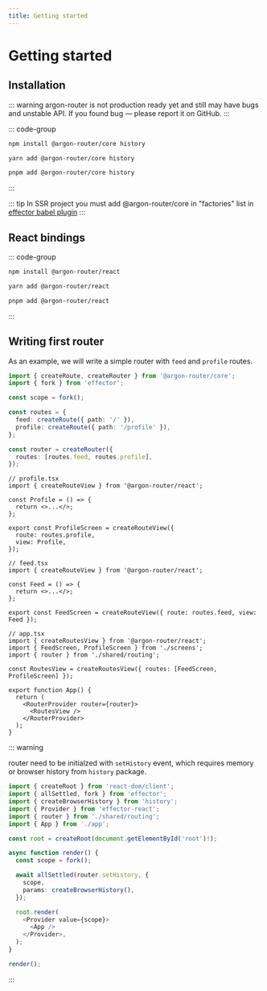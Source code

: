 ```yaml
---
title: Getting started
---
```


# Getting started

## Installation

::: warning
argon-router is not production ready yet and still may have bugs and unstable API.
If you found bug — please report it on GitHub.
:::

::: code-group

```bash [npm]
npm install @argon-router/core history
```

```bash [yarn]
yarn add @argon-router/core history
```

```bash [pnpm]
pnpm add @argon-router/core history
```

:::

::: tip
In SSR project you must add @argon-router/core in "factories"
list in [effector babel plugin](https://effector.dev/en/api/effector/babel-plugin/#configuration-factories)
:::

## React bindings

::: code-group

```bash [npm]
npm install @argon-router/react
```

```bash [yarn]
yarn add @argon-router/react
```

```bash [pnpm]
pnpm add @argon-router/react
```

:::

## Writing first router

As an example, we will write a simple router with `feed` and `profile` routes.

```ts
import { createRoute, createRouter } from '@argon-router/core';
import { fork } from 'effector';

const scope = fork();

const routes = {
  feed: createRoute({ path: '/' }),
  profile: createRoute({ path: '/profile' }),
};

const router = createRouter({
  routes: [routes.feed, routes.profile],
});
```

```tsx
// profile.tsx
import { createRouteView } from '@argon-router/react';

const Profile = () => {
  return <>...</>;
};

export const ProfileScreen = createRouteView({
  route: routes.profile,
  view: Profile,
});
```

```tsx
// feed.tsx
import { createRouteView } from '@argon-router/react';

const Feed = () => {
  return <>...</>;
};

export const FeedScreen = createRouteView({ route: routes.feed, view: Feed });
```

```tsx
// app.tsx
import { createRoutesView } from '@argon-router/react';
import { FeedScreen, ProfileScreen } from './screens';
import { router } from './shared/routing';

const RoutesView = createRoutesView({ routes: [FeedScreen, ProfileScreen] });

export function App() {
  return (
    <RouterProvider router={router}>
      <RoutesView />
    </RouterProvider>
  );
}
```

::: warning

router need to be initialzed with `setHistory` event, which requires memory or browser history from `history` package.

```ts
import { createRoot } from 'react-dom/client';
import { allSettled, fork } from 'effector';
import { createBrowserHistory } from 'history';
import { Provider } from 'effector-react';
import { router } from './shared/routing';
import { App } from './app';

const root = createRoot(document.getElementById('root')!);

async function render() {
  const scope = fork();

  await allSettled(router.setHistory, {
    scope,
    params: createBrowserHistory(),
  });

  root.render(
    <Provider value={scope}>
      <App />
    </Provider>,
  );
}

render();
```

:::
